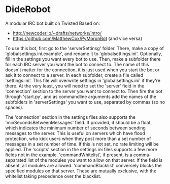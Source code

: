DideRobot
=========

A modular IRC bot built on Twisted
Based on:
- http://newcoder.io/~drafts/networks/intro/
- https://github.com/MatthewCox/PyMoronBot (and vice versa)

To use this bot, first go to the 'serverSettinsg' folder. There, make a copy of 'globalsettings.ini.example', and rename it to 'globalsettings.ini'. Optionally, fill in the settings you want every bot to use.
Then, make a subfolder there for each IRC server you want the bot to connect to. The name of this doesn't matter for the connection, it is just used when you start the bot or ask it to connect to a server. In each subfolder, create a file called 'settings.ini'. This file will overwrite settings in 'globalsettings.ini' if they're there. At the very least, you will need to set the 'server' field in the 'connection' section to the server you want to connect to.
Then fire the bot through 'start.py', and as commandline arguments add the names of the subfolders in 'serverSettings' you want to use, separated by commas (so no spaces).

The 'connection' section in the settings files also supports the 'minSecondsBetweenMessages' field. If provided, it should be a float, which indicates the minimum number of seconds between sending messages to the server. This is useful on servers which have flood protection, who kick users when they post more than a set number of messages in a set number of time. If this is not set, no rate limiting will be applied.
The 'scripts' section in the settings ini files supports a few more fields not in the example. 'commandWhitelist', if present, is a comma-separated list of the modules you want to allow on that server. If the field is absent, all modules are allowed. 'commandBlacklist' conversely blocks the specified modules on that server. These are mutually exclusive, with the whitelist taking precedence over the blacklist.
